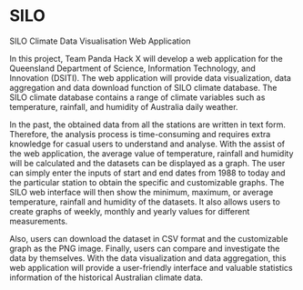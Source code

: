 # SILO
SILO Climate Data Visualisation Web Application

In this project, Team Panda Hack X will develop a web application for the Queensland Department of Science, Information Technology, and Innovation (DSITI).  The web application will provide data visualization, data aggregation and data download function of SILO climate database. The SILO climate database contains a range of climate variables such as temperature, rainfall, and humidity of Australia daily weather.

In the past, the obtained data from all the stations are written in text form. Therefore, the analysis process is time-consuming and requires extra knowledge for casual users to understand and analyse. With the assist of the web application, the average value of temperature, rainfall and humidity will be calculated and the datasets can be displayed as a graph. The user can simply enter the inputs of start and end dates from 1988 to today and the particular station to obtain the specific and customizable graphs. The SILO web interface will then show the minimum, maximum, or average temperature, rainfall and humidity of the datasets. It also allows users to create graphs of weekly, monthly and yearly values for different measurements.

Also, users can download the dataset in CSV format and the customizable graph as the PNG image. Finally, users can compare and investigate the data by themselves. With the data visualization and data aggregation, this web application will provide a user-friendly interface and valuable statistics information of the historical Australian climate data.
